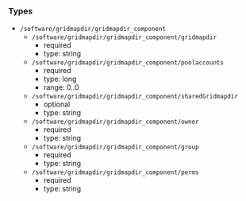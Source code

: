 ### Types

- `/software/gridmapdir/gridmapdir_component`
    - `/software/gridmapdir/gridmapdir_component/gridmapdir`
        - required
        - type: string
    - `/software/gridmapdir/gridmapdir_component/poolaccounts`
        - required
        - type: long
        - range: 0..0
    - `/software/gridmapdir/gridmapdir_component/sharedGridmapdir`
        - optional
        - type: string
    - `/software/gridmapdir/gridmapdir_component/owner`
        - required
        - type: string
    - `/software/gridmapdir/gridmapdir_component/group`
        - required
        - type: string
    - `/software/gridmapdir/gridmapdir_component/perms`
        - required
        - type: string

